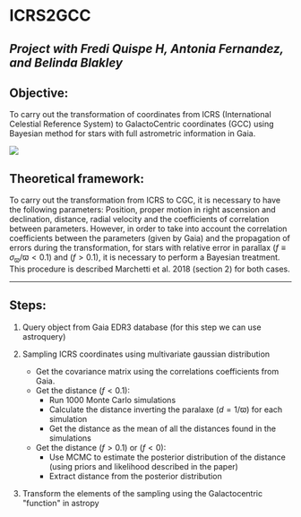 # ICRS2GCC
*Project with Fredi Quispe H, Antonia Fernandez, and Belinda Blakley*
-----------

## Objective:

To carry out the transformation of coordinates from ICRS (International Celestial Reference System) to GalactoCentric coordinates (GCC) using Bayesian method for stars with full astrometric information in Gaia.

<img src="https://render.githubusercontent.com/render/math?math=\left[ \alpha, \delta, \mu_{\alpha}* \mu_{\delta}, \varpi, rv \right]_{ICRS}\rightarrow \left[X, Y, Z, V_{x}, V_{y}, V_{z} \right]_{CGC}">

## Theoretical framework:

To carry out the transformation from ICRS to CGC, it is necessary to have the following parameters: Position, proper motion in right ascension and declination, distance, radial velocity and the coefficients of correlation between parameters. However, in order to take into account the correlation coefficients between the parameters (given by Gaia) and the propagation of  errors  during  the  transformation,  for  stars  with  relative  error  in  parallax ($f \equiv \sigma_{\varpi}/\varpi < 0.1$) and ($f > 0.1$), it is necessary to perform a Bayesian treatment. This procedure is described Marchetti et al. 2018 (section 2) for both cases.

-----------

## Steps:

1.  Query object from Gaia EDR3 database (for this step we can use astroquery)

2.  Sampling ICRS coordinates using multivariate gaussian distribution

    * Get  the  covariance  matrix  using  the  correlations  coefficients  from Gaia.
    * Get the distance ($f < 0.1$):
        * Run 1000 Monte Carlo simulations
        * Calculate the distance inverting the paralaxe ($d=1/\varpi$) for each simulation
        * Get the distance as the mean of all the distances found in the simulations
    * Get the distance ($f > 0.1$) or ($f < 0$):
        * Use MCMC to estimate the posterior distribution of the distance (using priors and likelihood described in the paper)
        * Extract distance from the posterior distribution

3.  Transform the elements of the sampling using the Galactocentric "function" in astropy